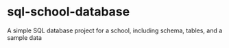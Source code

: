 # sql-school-database
A simple SQL database project for a school, including schema, tables, and a sample data
